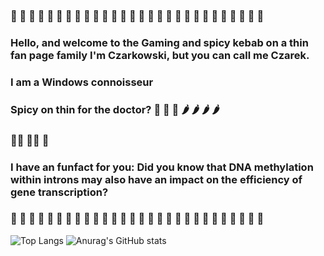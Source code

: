 ### 🚽  🚽  🚽  🚽  🚽  🚽  🚽  🚽  🚽  🚽  🚽  🚽  🚽  🚽  🚽  🚽  🚽  🚽  🚽  🚽  🚽  🚽  🚽  🚽  🚽  🚽  🚽  🚽 
### Hello, and welcome to the Gaming and spicy kebab on a thin fan page family I'm Czarkowski, but you can call me Czarek.
### I am a Windows connoisseur 
### Spicy on thin for the doctor? 🌯  🌯  🌯  🌶  🌶  🌶  🌶 
###  👨‍🦰 🧯💨 🕎
### I have an funfact for you: Did you know that DNA methylation within introns may also have an impact on the efficiency of gene transcription?
### 🚽  🚽  🚽  🚽  🚽  🚽  🚽  🚽  🚽  🚽  🚽  🚽  🚽  🚽  🚽  🚽  🚽  🚽  🚽  🚽  🚽  🚽  🚽  🚽  🚽  🚽  🚽  🚽  






![Top Langs](https://github-readme-stats.vercel.app/api/top-langs/?username=Czarkowski16&layout=compact&langs_count=8&theme=radical)
![Anurag's GitHub stats](https://github-readme-stats.vercel.app/api?Czarkowski16=twojanazwa&show_icons=true&theme=radical)




<!--
**Czarkowski16/Czarkowski16** is a ✨ _special_ ✨ repository because its `README.md` (this file) appears on your GitHub profile.

Here are some ideas to get you started:

- 🔭 I’m currently working on Asteria
- 🌱 I’m currently learning create games
- 👯 I’m looking to collaborate on ...
- 🤔 I’m looking for help with ...
- 💬 Ask me about ...
- 📫 How to reach me: ...
- 😄 Pronouns: He/Him
- ⚡ Fun fact: Did you know that DNA methylation within introns may have an impact on the efficiency of gene transcription?

-->
